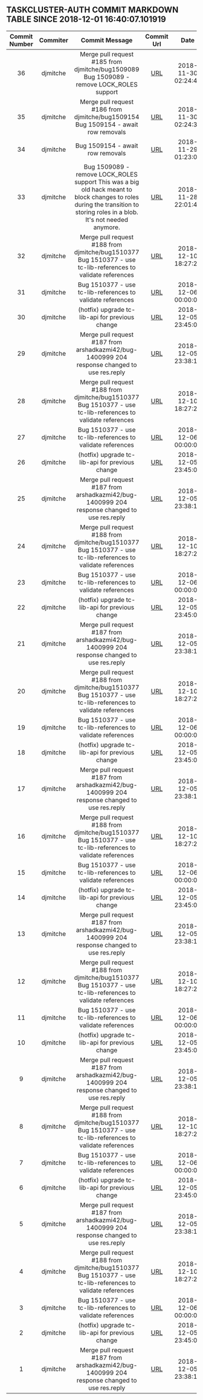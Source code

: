 ## TASKCLUSTER-AUTH COMMIT MARKDOWN TABLE SINCE 2018-12-01 16:40:07.101919

| Commit Number | Commiter | Commit Message | Commit Url | Date | 
|:---:|:----:|:----------------------------------:|:------:|:----:| 
|36|djmitche|Merge pull request #185 from djmitche/bug1509089  Bug 1509089 - remove LOCK_ROLES support|[URL](https://github.com/taskcluster/taskcluster-auth/commit/dbbcef916c53765e535d7cd9580367089cec3a17)|2018-11-30 02:24:43
|35|djmitche|Merge pull request #186 from djmitche/bug1509154  Bug 1509154 - await row removals|[URL](https://github.com/taskcluster/taskcluster-auth/commit/9babc5e6d48fc27013e58e8e67eb085bfaa6561e)|2018-11-30 02:24:34
|34|djmitche|Bug 1509154 - await row removals|[URL](https://github.com/taskcluster/taskcluster-auth/commit/6375db436a015e587979ded3e94fe36cd90ec7c6)|2018-11-29 01:23:01
|33|djmitche|Bug 1509089 - remove LOCK_ROLES support  This was a big old hack meant to block changes to roles during the transition to storing roles in a blob.  It's not needed anymore.|[URL](https://github.com/taskcluster/taskcluster-auth/commit/b8c3dfe5dc51e448e3c4773b7bd386e8db37ffe9)|2018-11-28 22:01:44
|32|djmitche|Merge pull request #188 from djmitche/bug1510377  Bug 1510377 - use tc-lib-references to validate references|[URL](https://github.com/taskcluster/taskcluster-auth/commit/5077077f2e4094d22eef527dc9883cb8dffa387e)|2018-12-10 18:27:23
|31|djmitche|Bug 1510377 - use tc-lib-references to validate references|[URL](https://github.com/taskcluster/taskcluster-auth/commit/325de3bc38bed1b8800668f0eed6e0d2ec8b73e7)|2018-12-06 00:00:09
|30|djmitche|(hotfix) upgrade tc-lib-api for previous change|[URL](https://github.com/taskcluster/taskcluster-auth/commit/d6424744e5f48b20255bac0083889508d3ab95a2)|2018-12-05 23:45:07
|29|djmitche|Merge pull request #187 from arshadkazmi42/bug-1400999  204 response changed to use res.reply|[URL](https://github.com/taskcluster/taskcluster-auth/commit/4c1447920ffafd15bdbc32cc5a243cd97c62684c)|2018-12-05 23:38:19
|28|djmitche|Merge pull request #188 from djmitche/bug1510377  Bug 1510377 - use tc-lib-references to validate references|[URL](https://github.com/taskcluster/taskcluster-auth/commit/5077077f2e4094d22eef527dc9883cb8dffa387e)|2018-12-10 18:27:23
|27|djmitche|Bug 1510377 - use tc-lib-references to validate references|[URL](https://github.com/taskcluster/taskcluster-auth/commit/325de3bc38bed1b8800668f0eed6e0d2ec8b73e7)|2018-12-06 00:00:09
|26|djmitche|(hotfix) upgrade tc-lib-api for previous change|[URL](https://github.com/taskcluster/taskcluster-auth/commit/d6424744e5f48b20255bac0083889508d3ab95a2)|2018-12-05 23:45:07
|25|djmitche|Merge pull request #187 from arshadkazmi42/bug-1400999  204 response changed to use res.reply|[URL](https://github.com/taskcluster/taskcluster-auth/commit/4c1447920ffafd15bdbc32cc5a243cd97c62684c)|2018-12-05 23:38:19
|24|djmitche|Merge pull request #188 from djmitche/bug1510377  Bug 1510377 - use tc-lib-references to validate references|[URL](https://github.com/taskcluster/taskcluster-auth/commit/5077077f2e4094d22eef527dc9883cb8dffa387e)|2018-12-10 18:27:23
|23|djmitche|Bug 1510377 - use tc-lib-references to validate references|[URL](https://github.com/taskcluster/taskcluster-auth/commit/325de3bc38bed1b8800668f0eed6e0d2ec8b73e7)|2018-12-06 00:00:09
|22|djmitche|(hotfix) upgrade tc-lib-api for previous change|[URL](https://github.com/taskcluster/taskcluster-auth/commit/d6424744e5f48b20255bac0083889508d3ab95a2)|2018-12-05 23:45:07
|21|djmitche|Merge pull request #187 from arshadkazmi42/bug-1400999  204 response changed to use res.reply|[URL](https://github.com/taskcluster/taskcluster-auth/commit/4c1447920ffafd15bdbc32cc5a243cd97c62684c)|2018-12-05 23:38:19
|20|djmitche|Merge pull request #188 from djmitche/bug1510377  Bug 1510377 - use tc-lib-references to validate references|[URL](https://github.com/taskcluster/taskcluster-auth/commit/5077077f2e4094d22eef527dc9883cb8dffa387e)|2018-12-10 18:27:23
|19|djmitche|Bug 1510377 - use tc-lib-references to validate references|[URL](https://github.com/taskcluster/taskcluster-auth/commit/325de3bc38bed1b8800668f0eed6e0d2ec8b73e7)|2018-12-06 00:00:09
|18|djmitche|(hotfix) upgrade tc-lib-api for previous change|[URL](https://github.com/taskcluster/taskcluster-auth/commit/d6424744e5f48b20255bac0083889508d3ab95a2)|2018-12-05 23:45:07
|17|djmitche|Merge pull request #187 from arshadkazmi42/bug-1400999  204 response changed to use res.reply|[URL](https://github.com/taskcluster/taskcluster-auth/commit/4c1447920ffafd15bdbc32cc5a243cd97c62684c)|2018-12-05 23:38:19
|16|djmitche|Merge pull request #188 from djmitche/bug1510377  Bug 1510377 - use tc-lib-references to validate references|[URL](https://github.com/taskcluster/taskcluster-auth/commit/5077077f2e4094d22eef527dc9883cb8dffa387e)|2018-12-10 18:27:23
|15|djmitche|Bug 1510377 - use tc-lib-references to validate references|[URL](https://github.com/taskcluster/taskcluster-auth/commit/325de3bc38bed1b8800668f0eed6e0d2ec8b73e7)|2018-12-06 00:00:09
|14|djmitche|(hotfix) upgrade tc-lib-api for previous change|[URL](https://github.com/taskcluster/taskcluster-auth/commit/d6424744e5f48b20255bac0083889508d3ab95a2)|2018-12-05 23:45:07
|13|djmitche|Merge pull request #187 from arshadkazmi42/bug-1400999  204 response changed to use res.reply|[URL](https://github.com/taskcluster/taskcluster-auth/commit/4c1447920ffafd15bdbc32cc5a243cd97c62684c)|2018-12-05 23:38:19
|12|djmitche|Merge pull request #188 from djmitche/bug1510377  Bug 1510377 - use tc-lib-references to validate references|[URL](https://github.com/taskcluster/taskcluster-auth/commit/5077077f2e4094d22eef527dc9883cb8dffa387e)|2018-12-10 18:27:23
|11|djmitche|Bug 1510377 - use tc-lib-references to validate references|[URL](https://github.com/taskcluster/taskcluster-auth/commit/325de3bc38bed1b8800668f0eed6e0d2ec8b73e7)|2018-12-06 00:00:09
|10|djmitche|(hotfix) upgrade tc-lib-api for previous change|[URL](https://github.com/taskcluster/taskcluster-auth/commit/d6424744e5f48b20255bac0083889508d3ab95a2)|2018-12-05 23:45:07
|9|djmitche|Merge pull request #187 from arshadkazmi42/bug-1400999  204 response changed to use res.reply|[URL](https://github.com/taskcluster/taskcluster-auth/commit/4c1447920ffafd15bdbc32cc5a243cd97c62684c)|2018-12-05 23:38:19
|8|djmitche|Merge pull request #188 from djmitche/bug1510377  Bug 1510377 - use tc-lib-references to validate references|[URL](https://github.com/taskcluster/taskcluster-auth/commit/5077077f2e4094d22eef527dc9883cb8dffa387e)|2018-12-10 18:27:23
|7|djmitche|Bug 1510377 - use tc-lib-references to validate references|[URL](https://github.com/taskcluster/taskcluster-auth/commit/325de3bc38bed1b8800668f0eed6e0d2ec8b73e7)|2018-12-06 00:00:09
|6|djmitche|(hotfix) upgrade tc-lib-api for previous change|[URL](https://github.com/taskcluster/taskcluster-auth/commit/d6424744e5f48b20255bac0083889508d3ab95a2)|2018-12-05 23:45:07
|5|djmitche|Merge pull request #187 from arshadkazmi42/bug-1400999  204 response changed to use res.reply|[URL](https://github.com/taskcluster/taskcluster-auth/commit/4c1447920ffafd15bdbc32cc5a243cd97c62684c)|2018-12-05 23:38:19
|4|djmitche|Merge pull request #188 from djmitche/bug1510377  Bug 1510377 - use tc-lib-references to validate references|[URL](https://github.com/taskcluster/taskcluster-auth/commit/5077077f2e4094d22eef527dc9883cb8dffa387e)|2018-12-10 18:27:23
|3|djmitche|Bug 1510377 - use tc-lib-references to validate references|[URL](https://github.com/taskcluster/taskcluster-auth/commit/325de3bc38bed1b8800668f0eed6e0d2ec8b73e7)|2018-12-06 00:00:09
|2|djmitche|(hotfix) upgrade tc-lib-api for previous change|[URL](https://github.com/taskcluster/taskcluster-auth/commit/d6424744e5f48b20255bac0083889508d3ab95a2)|2018-12-05 23:45:07
|1|djmitche|Merge pull request #187 from arshadkazmi42/bug-1400999  204 response changed to use res.reply|[URL](https://github.com/taskcluster/taskcluster-auth/commit/4c1447920ffafd15bdbc32cc5a243cd97c62684c)|2018-12-05 23:38:19


